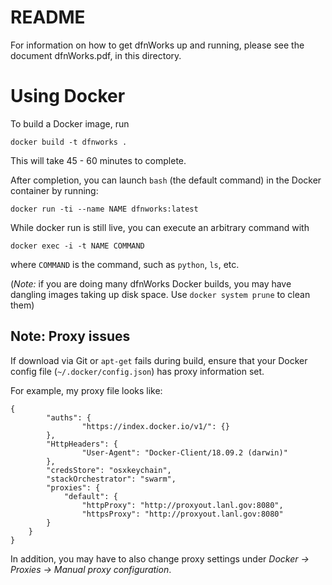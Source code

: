 # README

For information on how to get dfnWorks up and running, please see the document dfnWorks.pdf, in this directory.

# Using Docker

To build a Docker image, run

    docker build -t dfnworks .

This will take 45 - 60 minutes to complete.

After completion, you can launch `bash` (the default command) in the Docker
container by running:

    docker run -ti --name NAME dfnworks:latest

While docker run is still live, you can execute an arbitrary command with 

    docker exec -i -t NAME COMMAND

where `COMMAND` is the command, such as `python`, `ls`, etc.

(*Note:* if you are doing many dfnWorks Docker builds, you may have dangling
images taking up disk space. Use `docker system prune` to clean them)

## Note: Proxy issues

If download via Git or `apt-get` fails during build, ensure that your Docker 
config file (`~/.docker/config.json`) has proxy information set.

For example, my proxy file looks like:

```
{
        "auths": {
                "https://index.docker.io/v1/": {}
        },
        "HttpHeaders": {
                "User-Agent": "Docker-Client/18.09.2 (darwin)"
        },
        "credsStore": "osxkeychain",
        "stackOrchestrator": "swarm",
        "proxies": {
            "default": {
                "httpProxy": "http://proxyout.lanl.gov:8080",
                "httpsProxy": "http://proxyout.lanl.gov:8080"
        }
    }
}
```

In addition, you may have to also change proxy settings under 
*Docker -> Proxies -> Manual proxy configuration*.